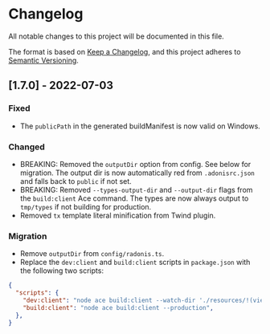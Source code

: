 # Changelog

All notable changes to this project will be documented in this file.

The format is based on [Keep a Changelog](https://keepachangelog.com/en/1.0.0/),
and this project adheres to [Semantic Versioning](https://semver.org/spec/v2.0.0.html).

## [1.7.0] - 2022-07-03

### Fixed
- The `publicPath` in the generated buildManifest is now valid on Windows.

### Changed
- BREAKING: Removed the `outputDir` option from config. See below for migration. The output dir is now automatically red from `.adonisrc.json` and falls back to `public` if not set.
- BREAKING: Removed `--types-output-dir` and `--output-dir` flags from the `build:client` Ace command. The types are now always output to `tmp/types` if not building for production.
- Removed `tx` template literal minification from Twind plugin.

### Migration

- Remove `outputDir` from `config/radonis.ts`.
- Replace the `dev:client` and `build:client` scripts in `package.json` with the following two scripts:

```json
{
  "scripts": {
    "dev:client": "node ace build:client --watch-dir './resources/!(views)/**/*.ts(x)?'",
    "build:client": "node ace build:client --production",
  },
}
```

